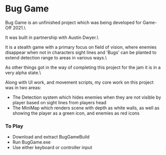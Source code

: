 # Bug Game
Bug Game is an unfinished project which was being developed for Game-Off 2021.\

It was built in partnership with Austin Dwyer.\

It is a stealth game with a primary focus on field of vision, where enemies disappear when not in characters sight lines and 'Bugs' can be planted to extend detection range to areas in various ways.\


As other things got in the way of completing this project for the jam it is in a very alpha state.\

Along with UI work, and movement scripts, my core work on this project was in two areas:

- The Detection system which hides enemies when they are not visible by player based on sight lines from players head
- The MiniMap which renders scene with depth as white walls, as well as showing the player as a green icon, and enemies as red icons


### To Play
- Download and extract BugGameBuild
- Run BugGame.exe
- Use either keyboard or controller input

